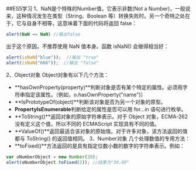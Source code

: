 ##ES5学习
1、NaN是个特殊的Number值，它表示非数(Not a Number)，一般说来，这种情况发生在类型（String、Boolean 等）转换失败时。另一个奇特之处在于，它与自身不相等，这意味着下面的代码将返回 false：
```js
alert(NaN == NaN) //输出false
```
出于这个原因，不推荐使用 NaN 值本身。函数 isNaN() 会做得相当好：
```js
alert(isNaN("blue"));  //输出 "true"
alert(isNaN("666"));  //输出 "false"
```
2、Object对象
Object对象有以下几个方法：
- **hasOwnProperty(property)**判断对象是否有某个特定的属性。必须用字符串指定该属性。（例如，o.hasOwnProperty("name")）
- **IsPrototypeOf(object)**判断该对象是否为另一个对象的原型。
- **PropertyIsEnumerable**判断给定的属性是否可以用 for...in 语句进行枚举。
- **ToString()**返回对象的原始字符串表示。对于 Object 对象，ECMA-262 没有定义这个值，所以不同的 ECMAScript 实现具有不同的值。
- **ValueOf()**返回最适合该对象的原始值。对于许多对象，该方法返回的值都与 ToString() 的返回值相同。
3、Number对象
几个处理数值的专用方法：
- **toFixed()**方法返回的是具有指定位数小数的数字的字符串表示。例如：
```js
var oNumberObject = new Number(39);
alert(oNumberObject.toFixed(2)); //结果为"39.00"
```
